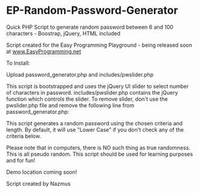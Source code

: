 # EP-Random-Password-Generator
Quick PHP Script to generate random password between 6 and 100 characters - Boostrap, jQuery, HTML included

Script created for the Easy Programming Playground - being released soon at www.EasyProgramming.net

To Install: 

Upload password_generator.php and includes/pwslider.php

This script is bootstrapped and uses the jQuery UI slider to select number of characters in password. includes/pwslider.php contains the jQuery function which controls the slider. To remove slider, don't use the pwslider.php file and remove the following line from password_generator.php:
  <div id="slider"></div>
  
This script generates a random password using the chosen criteria and length. By default, it will use "Lower Case" if you don't check any of the criteria below.

Please note that in computers, there is NO such thing as true randomness. This is all pseudo random. This script should be used for learning purposes and for fun!

Demo location coming soon!

Script created by Nazmus
